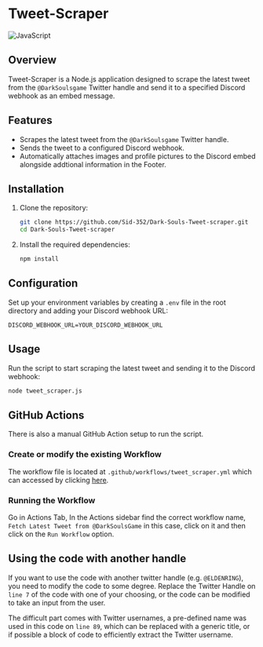 # Tweet-Scraper
![JavaScript](https://img.shields.io/badge/JavaScript-ES6+-yellow.svg)

## Overview
Tweet-Scraper is a Node.js application designed to scrape the latest tweet from the `@DarkSoulsgame` Twitter handle and send it to a specified Discord webhook as an embed message.

## Features
- Scrapes the latest tweet from the `@DarkSoulsgame` Twitter handle.
- Sends the tweet to a configured Discord webhook.
- Automatically attaches images and profile pictures to the Discord embed alongside addtional information in the Footer.

## Installation
1. Clone the repository:
   ```bash
   git clone https://github.com/Sid-352/Dark-Souls-Tweet-scraper.git
   cd Dark-Souls-Tweet-scraper
   ```

2. Install the required dependencies:
   ```bash
   npm install
   ```

## Configuration
Set up your environment variables by creating a ``.env`` file in the root directory and adding your Discord webhook URL:
   ```env
   DISCORD_WEBHOOK_URL=YOUR_DISCORD_WEBHOOK_URL
   ```

## Usage
Run the script to start scraping the latest tweet and sending it to the Discord webhook:
  ```bash
  node tweet_scraper.js
  ```

## GitHub Actions
There is also a manual GitHub Action setup to run the script.

### Create or modify the existing Workflow
The workflow file is located at ```.github/workflows/tweet_scraper.yml``` which can accessed by clicking [here](.github/workflows/tweet_scraper.yml).

### Running the Workflow
Go in Actions Tab, In the Actions sidebar find the correct workflow name, ``Fetch Latest Tweet from @DarkSoulsGame`` in this case, click on it and then click on the ``Run Workflow`` option. 

## Using the code with another handle
If you want to use the code with another twitter handle (e.g. ``@ELDENRING``), you need to modify the code to some degree. Replace the Twitter Handle on ``line 7`` of the code with one of your choosing, or the code can be modified to take an input from the user.

The difficult part comes with Twitter usernames, a pre-defined name was used in this code on ``line 89``, which can be replaced with a generic title, or if possible a block of code to efficiently extract the Twitter username.
